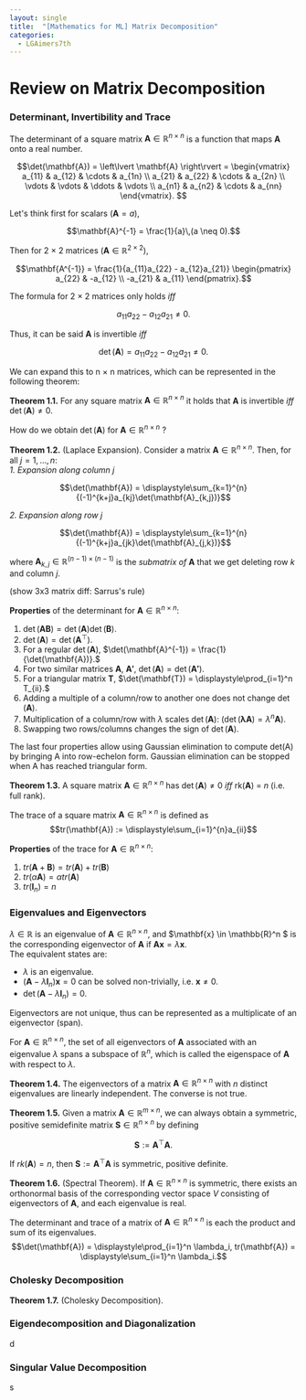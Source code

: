```yaml
---
layout: single
title:  "[Mathematics for ML] Matrix Decomposition"
categories:
  - LGAimers7th
---
```


# Review on Matrix Decomposition

### Determinant, Invertibility and Trace
The determinant of a square matrix $\mathbf{A} \in \mathbb{R}^{n \times n}$ is a function that maps $\mathbf{A}$ onto a real number.

$$\det(\mathbf{A}) = \left\lvert \mathbf{A} \right\rvert = 
\begin{vmatrix} 
a_{11} & a_{12} & \cdots & a_{1n} \\
a_{21} & a_{22} & \cdots & a_{2n} \\
\vdots  & \vdots  & \ddots & \vdots  \\
a_{n1} & a_{n2} & \cdots & a_{nn}
\end{vmatrix}.
$$

Let's think first for scalars ($\mathbf{A} = a$), 

$$\mathbf{A}^{-1} = \frac{1}{a}\,(a \neq 0).$$

Then for 2 $\times$ 2 matrices ($\mathbf{A} \in \mathbb{R}^{2 \times 2}$), 

$$\mathbf{A^{-1}} = \frac{1}{a_{11}a_{22} - a_{12}a_{21}} 
\begin{pmatrix} 
a_{22} & -a_{12} \\ 
-a_{21} & a_{11} 
\end{pmatrix}.$$

The formula for 2 $\times$ 2 matrices only holds *iff* 

$$a_{11}a_{22} - a_{12}a_{21} \neq 0.$$

Thus, it can be said $\mathbf{A}$ is invertible *iff* 

$$\det(\mathbf{A}) = a_{11}a_{22} - a_{12}a_{21} \neq 0.$$

We can expand this to n $\times$ n matrices, which can be represented in the following theorem:

**Theorem 1.1.** For any square matrix $\mathbf{A} \in \mathbb{R}^{n \times n}$ it holds that $\mathbf{A}$ is invertible *iff* $\det(\mathbf{A}) \neq 0.$

How do we obtain $\det(\mathbf{A})$ for $\mathbf{A} \in \mathbb{R}^{n \times n}$ ?

**Theorem 1.2.** (Laplace Expansion). Consider a matrix $\mathbf{A} \in \mathbb{R}^{n \times n}$. Then, for all $j = 1,\dots,n$:  
*1. Expansion along column* $j$

$$\det(\mathbf{A}) = \displaystyle\sum_{k=1}^{n}{(-1)^{k+j}a_{kj}\det(\mathbf{A}_{k,j})}$$

*2. Expansion along row* $j$

$$\det(\mathbf{A}) = \displaystyle\sum_{k=1}^{n}{(-1)^{k+j}a_{jk}\det(\mathbf{A}_{j,k})}$$

where $\mathbf{A}_{k,j} \in \mathbb{R}^{(n-1) \times (n-1)}$ is the *submatrix of* $\mathbf{A}$ that we get deleting row $k$ and column $j$.

(show 3x3 matrix diff: Sarrus's rule)

**Properties** of the determinant for $\mathbf{A} \in \mathbb{R}^{n \times n}:$
1. $\det(\mathbf{AB}) = \det(\mathbf{A})\det(\mathbf{B}).$
2. $\det(\mathbf{A}) = \det(\mathbf{A}^{\top}).$
3. For a regular $\det(\mathbf{A})$, $\det(\mathbf{A}^{-1}) = \frac{1}{\det(\mathbf{A})}.$
4. For two similar matrices $\mathbf{A}$, $\mathbf{A'}$, $\det(\mathbf{A}) = \det(\mathbf{A'}).$
5. For a triangular matrix $\mathbf{T}$, $\det(\mathbf{T}) = \displaystyle\prod_{i=1}^n T_{ii}.$
6. Adding a multiple of a column/row to another one does not change $\det(\mathbf{A}).$
7. Multiplication of a column/row with $\lambda$ scales $\det(\mathbf{A})$: ($\det(\mathbf{\lambda A})={\lambda^n}\mathbf{A}$).
8. Swapping two rows/columns changes the sign of $\det(\mathbf{A}).$

The last four properties allow using Gaussian elimination to compute det(A) by bringing A into row-echelon form. Gaussian elimination can be stopped when A has reached triangular form.

**Theorem 1.3.** A square matrix $\mathbf{A} \in \mathbb{R}^{n \times n}$ has $\det(\mathbf{A}) \neq 0$ *iff* rk($\mathbf{A}$) = $n$ (i.e. full rank).

The trace of a square matrix $\mathbf{A} \in \mathbb{R}^{n \times n}$ is defined as  
$$tr(\mathbf{A}) := \displaystyle\sum_{i=1}^{n}a_{ii}$$


**Properties** of the trace for $\mathbf{A} \in \mathbb{R}^{n \times n}:$
1. $tr(\mathbf{A}+\mathbf{B}) = tr(\mathbf{A}) + tr(\mathbf{B})$
2. $tr(\alpha \mathbf{A}) = \alpha tr(\mathbf{A})$
3. $tr(\mathbf{I}_n) = n$


### Eigenvalues and Eigenvectors

$\lambda \in \mathbb{R}$ is an eigenvalue of $\mathbf{A} \in \mathbb{R}^{n \times n}$, and $\mathbf{x} \in \mathbb{R}^n  $ is the corresponding eigenvector of $\mathbf{A}$ if $\mathbf{A}\mathbf{x}=\lambda\mathbf{x}.$  
The equivalent states are:
* $\lambda$ is an eigenvalue.
* $(\mathbf{A}-\lambda\mathbf{I}_n)\mathbf{x} = 0$ can be solved non-trivially, i.e. $\mathbf{x} \neq 0.$
* $\det(\mathbf{A}-\lambda\mathbf{I}_n) = 0.$

Eigenvectors are not unique, thus can be represented as a multiplicate of an eigenvector (span).  

For $\mathbf{A} \in \mathbb{R}^{n \times n}$, the set of all eigenvectors of $\mathbf{A}$ associated with an eigenvalue $\lambda$ spans a subspace of $\mathbb{R}^n$, which is called the eigenspace of $\mathbf{A}$ with respect to $\lambda$.  

**Theorem 1.4.** The eigenvectors of a matrix $\mathbf{A} \in \mathbb{R}^{n \times n}$ with $n$ distinct eigenvalues are linearly independent. The converse is not true.  

**Theorem 1.5.** Given a matrix $\mathbf{A} \in \mathbb{R}^{m \times n}$, we can always obtain a symmetric, positive semidefinite matrix $\mathbf{S} \in \mathbb{R}^{n \times n}$ by defining

$$\mathbf{S} := \mathbf{A}^{\top}\mathbf{A}.$$

If $rk(\mathbf{A}) = n$, then $\mathbf{S} := \mathbf{A}^{\top}\mathbf{A}$ is symmetric, positive definite.  

**Theorem 1.6.** (Spectral Theorem). If $\mathbf{A} \in \mathbb{R}^{n \times n}$ is symmetric, there exists an orthonormal basis of the corresponding vector space $V$ consisting of eigenvectors of $\mathbf{A}$, and each eigenvalue is real.

The determinant and trace of a matrix of $\mathbf{A} \in \mathbb{R}^{n \times n}$ is each the product and sum of its eigenvalues.  
$$\det(\mathbf{A}) = \displaystyle\prod_{i=1}^n \lambda_i, tr(\mathbf{A}) = \displaystyle\sum_{i=1}^n \lambda_i.$$


### Cholesky Decomposition
**Theorem 1.7.** (Cholesky Decomposition). 


### Eigendecomposition and Diagonalization
d


### Singular Value Decomposition
s

